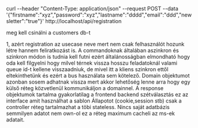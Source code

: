 curl --header "Content-Type: application/json"   --request POST   --data '{"firstname":"xyz","password":"xyz","lastname":"dddd","email":"ddd","newsletter":"true"}'   http://localhost/api/registration

meg kell csinálni a customers db-t

1, azért registration az usecase neve mert nem csak felhasználót hozunk létre hannem feliratkozást is. A commandoknak általában aszinkron és szinkron módon is tudnia kell futni ezért általánosságban elmondható hogy oda kell filgyelni hogy milvel térnek vissza hosszu feladatoknál valami queue id-t kellene visszaadniuk, de mivel itt a kliens szinkron ettől eltekinthetünk és ezért a bus használata sem kötelező. Domain objektumot azonban sosem adhatnak vissza mert akkor lehetőség lenne arra hogy egy külső réteg közvetlenül kommunikáljon a domainnel.
A response objektumok tartalma gyakorlatilag a frontend backend szétválasztás ez az interface amit használhat a sablon
Állapotot (cookie,session stb) csak a controller réteg tartalmazhat a töbi stateless.
Nincs saját adatbázis semmilyen adatot nem own-ol ez a réteg maximum cacheli az ms-ek adatait.